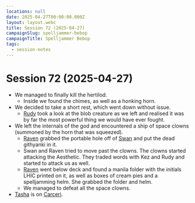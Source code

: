 ```yaml
---
locations: null
date: 2025-04-27T00:00:00.000Z
layout: layout.webc
title: Session 72 (2025-04-27)
campaignSlug: spelljammer-bebop
campaignTitle: Spelljammer Bebop
tags:
  - session-notes
---
```

# Session 72 (2025-04-27)

- We managed to finally kill the hertilod.
	- Inside we found the chimes, as well as a honking horn.
- We decided to take a short rest, which went down without issue.
	- [Rudy](refuge-unit-d3.md) took a look at the blob creature as we left and realised it was by far the most powerful thing we would have ever fought.
- We left the internals of the god and encountered a ship of space clowns (summoned by the horn that was squeezed).
	- [Raven](raven.md) grabbed the portable hole off of [Swan](swan.md) and put the dead githyanki in it.
	- Swan and Raven tried to move past the clowns. The clowns started attacking the Aesthetic. They traded words with Kez and Rudy and started to attack us as well.
	- [Raven](raven.md) went below deck and found a manila folder with the initials LHIC printed on it, as well as boxes of cream pies and a spelljamming helm. She grabbed the folder and helm.
	- We managed to defeat all the space clowns.
- [Tasha](tasha.md) is on [Carceri](carceri.md).
